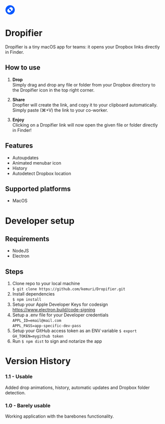 
![Dropifier](app/resources/app-icon-gavicon.png "Dropifier") 

# Dropifier
Dropifier is a tiny macOS app for teams: it opens your Dropbox links directly in Finder.

## How to use

1. **Drop** \
Simply drag and drop any file or folder from your Dropbox directory to the Dropifier icon in the top right corner.

2. **Share** \
Dropfier will create the link, and copy it to your clipboard automatically.
Simply paste (⌘+V) the link to your co-worker.

3. **Enjoy** \
Clicking on a Dropifier link will now open the given file or folder directly in Finder!

## Features
* Autoupdates
* Animated menubar icon
* History
* Autodetect Dropbox location

## Supported platforms
*  MacOS


Developer setup
=======

## Requirements
* NodeJS
* Electron


## Steps
1. Clone repo to your local machine \
`$ git clone https://github.com/kemuri/Dropifier.git`
2. Install dependencies \
`$ npm install`
3. Setup your Apple Developer Keys for codesign \
https://www.electron.build/code-signing
4. Setup a .env file for your Developer credentials \
`APPL_ID=email@mail.com` \
`APPL_PASS=app-specific-dev-pass`
5. Setup your GitHub access token as an ENV variable 
`$ export GH_TOKEN=mygithub token`
6. Run `$ npm dist` to sign and notarize the app

Version History
=======
### 1.1 - Usable
Added drop animations, history, automatic updates and Dropbox folder detection.

### 1.0 - Barely usable
Working application with the barebones functionality.










 
